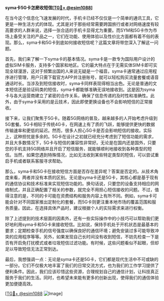 **syma卡5G卡怎麽收短信[[TG💪+ @esim1088](https://t.me/s/esim1088)]**

在当今这个信息化飞速发展的时代，手机卡已经不仅仅是一个简单的通讯工具，它更是一种生活方式的体现。尤其是对于那些经常需要跨国旅行或者对网络速度有较高要求的人群来说，选择一张合适的手机卡显得尤为重要。而SYM和5G卡作为市场上备受关注的产品之一，它们在功能、使用体验以及性价比方面都有着不俗的表现。那么，syma卡和5G卡到底如何接收短信呢？这篇文章将带您深入了解这一问题。

首先，我们来了解一下syma卡的基本情况。syma卡是一款专为国际用户设计的虚拟SIM卡服务，支持多个国家和地区。它的最大特点在于无需实体SIM卡即可实现全球漫游，这对于频繁出国的人来说无疑是一个福音。syma卡通常通过应用程序进行管理，用户只需下载官方APP并注册账号，就可以轻松购买流量套餐或语音通话时长。当涉及到短信接收时，syma卡同样表现得相当出色。无论是普通的文本短信还是验证码类的短信，syma卡都能够准确无误地接收到。这是因为syma卡与各大运营商建立了紧密的合作关系，确保了信息传递的及时性和准确性。此外，由于syma卡采用的是云技术，因此即使更换设备也不会影响短信的正常接收。

接下来，让我们聚焦于5G卡。随着5G网络的普及，越来越多的人开始考虑升级到5G套餐。5G卡相较于传统4G卡，在网速上有了质的飞跃，能够提供更快的数据传输速率和更低的延迟。然而，很多人担心5G卡是否会影响短信的接收。实际上，这种担忧是多余的。5G卡在设计之初就已经充分考虑到了短信功能的需求，并且大多数情况下，5G卡与短信的兼容性非常好。无论是在国内还是国外，只要您的手机支持5G网络并且开启了短信服务，就能够顺利地接收到各种类型的短信。当然，如果您遇到特殊情况，比如无法收到某些特定类型的短信，可以尝试重启手机或者联系客服寻求帮助。

那么，syma卡和5G卡在接收短信方面是否存在差异呢？答案是否定的。从技术角度来看，两者并没有本质的区别。无论是syma卡还是5G卡，其核心都是基于现有的通信协议和技术标准来实现短信功能的。换句话说，只要您的设备支持相应的网络制式，并且正确配置了相关的参数，就完全不用担心短信接收的问题。不过，值得注意的是，不同的卡可能在资费结构和服务内容上有所不同。例如，syma卡可能会针对不同国家推出定制化的套餐，而5G卡则更注重本地市场的覆盖范围和服务质量。因此，在选择具体产品时，建议根据个人的实际需求来进行权衡。

除了上述提到的技术层面的因素外，还有一些实际操作中的小技巧可以帮助我们更好地利用syma卡和5G卡来接收短信。比如说，保持手机处于开机状态是最基本的要求；定期检查手机的信号强度以确保良好的通信环境；避免安装过多可能导致冲突的应用程序等等。另外，如果发现自己长时间没有收到短信，不妨先检查一下是否有开启免打扰模式或者垃圾短信过滤功能。有时候，这些问题看似不起眼，但却足以导致短信无法正常到达。

最后，我想强调一点：无论是syma卡还是5G卡，它们都是现代生活中不可或缺的一部分。它们不仅极大地丰富了我们的日常交流方式，也为我们的工作学习提供了便利条件。因此，我们应该珍惜这些资源，合理规划自己的通信计划，让科技真正服务于我们的生活。同时，也希望未来能有更多的创新出现，使得我们的通信体验更加便捷高效。

[[TG💪+ @esim1088](https://t.me/s/esim1088) ![Image](https://i.postimg.cc/4NQfJmqS/Snipaste-2025-05-13-00-14-12.png)]
